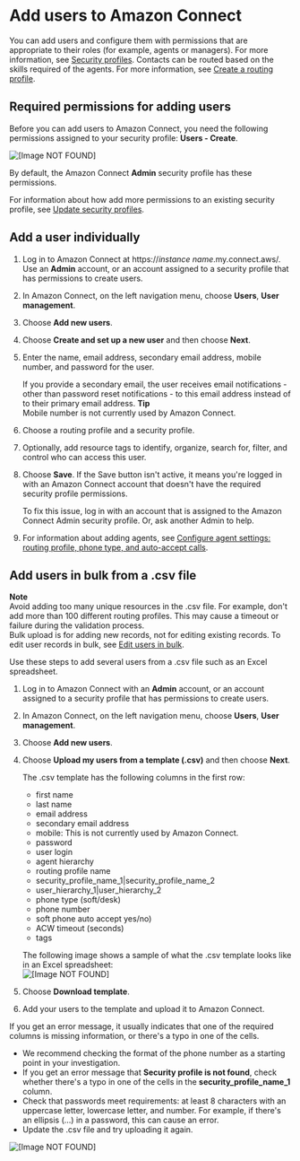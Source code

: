 # Add users to Amazon Connect<a name="user-management"></a>

You can add users and configure them with permissions that are appropriate to their roles \(for example, agents or managers\)\. For more information, see [Security profiles](connect-security-profiles.md)\. Contacts can be routed based on the skills required of the agents\. For more information, see [Create a routing profile](routing-profiles.md)\.

## Required permissions for adding users<a name="required-permissions-add-user"></a>

Before you can add users to Amazon Connect, you need the following permissions assigned to your security profile: **Users \- Create**\.

![\[Image NOT FOUND\]](http://docs.aws.amazon.com/connect/latest/adminguide/images/security-profile-create-user-accounts.png)

By default, the Amazon Connect **Admin** security profile has these permissions\.

For information about how add more permissions to an existing security profile, see [Update security profiles](update-security-profiles.md)\.

## Add a user individually<a name="add-a-user"></a>

1. Log in to Amazon Connect at https://*instance name*\.my\.connect\.aws/\. Use an **Admin** account, or an account assigned to a security profile that has permissions to create users\.

1. In Amazon Connect, on the left navigation menu, choose **Users**, **User management**\.

1. Choose **Add new users**\.

1. Choose **Create and set up a new user** and then choose **Next**\.

1. Enter the name, email address, secondary email address, mobile number, and password for the user\.

   If you provide a secondary email, the user receives email notifications \- other than password reset notifications \- to this email address instead of to their primary email address\.
**Tip**  
Mobile number is not currently used by Amazon Connect\.

1. Choose a routing profile and a security profile\.

1. Optionally, add resource tags to identify, organize, search for, filter, and control who can access this user\.

1. Choose **Save**\. If the Save button isn't active, it means you're logged in with an Amazon Connect account that doesn't have the required security profile permissions\. 

   To fix this issue, log in with an account that is assigned to the Amazon Connect Admin security profile\. Or, ask another Admin to help\. 

1. For information about adding agents, see [Configure agent settings: routing profile, phone type, and auto\-accept calls](configure-agents.md)\. 

## Add users in bulk from a \.csv file<a name="add-users-in-bulk"></a>

**Note**  
Avoid adding too many unique resources in the \.csv file\. For example, don't add more than 100 different routing profiles\. This may cause a timeout or failure during the validation process\.   
Bulk upload is for adding new records, not for editing existing records\. To edit user records in bulk, see [Edit users in bulk](edit-users-in-bulk.md)\. 

Use these steps to add several users from a \.csv file such as an Excel spreadsheet\.

1. Log in to Amazon Connect with an **Admin** account, or an account assigned to a security profile that has permissions to create users\.

1. In Amazon Connect, on the left navigation menu, choose **Users**, **User management**\.

1. Choose **Add new users**\.

1. Choose **Upload my users from a template \(\.csv\)** and then choose **Next**\.

   The \.csv template has the following columns in the first row:
   + first name
   + last name
   + email address
   + secondary email address
   + mobile: This is not currently used by Amazon Connect\. 
   + password
   + user login
   + agent hierarchy
   + routing profile name
   + security\_profile\_name\_1\|security\_profile\_name\_2
   + user\_hierarchy\_1\|user\_hierarchy\_2
   + phone type \(soft/desk\)
   + phone number
   + soft phone auto accept yes/no\)
   + ACW timeout \(seconds\)
   + tags

   The following image shows a sample of what the \.csv template looks like in an Excel spreadsheet:  
![\[Image NOT FOUND\]](http://docs.aws.amazon.com/connect/latest/adminguide/images/add-bulk-users.png)

1. Choose **Download template**\. 

1. Add your users to the template and upload it to Amazon Connect\.

If you get an error message, it usually indicates that one of the required columns is missing information, or there's a typo in one of the cells\. 
+ We recommend checking the format of the phone number as a starting point in your investigation\.
+ If you get an error message that **Security profile is not found**, check whether there's a typo in one of the cells in the **security\_profile\_name\_1** column\.
+ Check that passwords meet requirements: at least 8 characters with an uppercase letter, lowercase letter, and number\. For example, if there's an ellipsis \(\.\.\.\) in a password, this can cause an error\.
+ Update the \.csv file and try uploading it again\.

![\[Image NOT FOUND\]](http://docs.aws.amazon.com/connect/latest/adminguide/images/error-message-uploaded-csv-file.png)